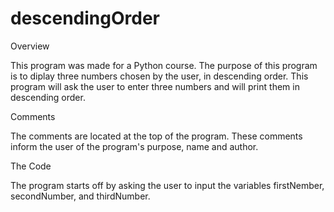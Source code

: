 # descendingOrder

Overview

This program was made for a Python course. The purpose of this program is to diplay three numbers chosen by the user, in descending order. This program will ask the user to enter three numbers and will print them in descending order. 

Comments

The comments are located at the top of the program. These comments inform the user of the program's purpose, name and author. 

The Code

The program starts off by asking the user to input the variables firstNember, secondNumber, and thirdNumber. 
